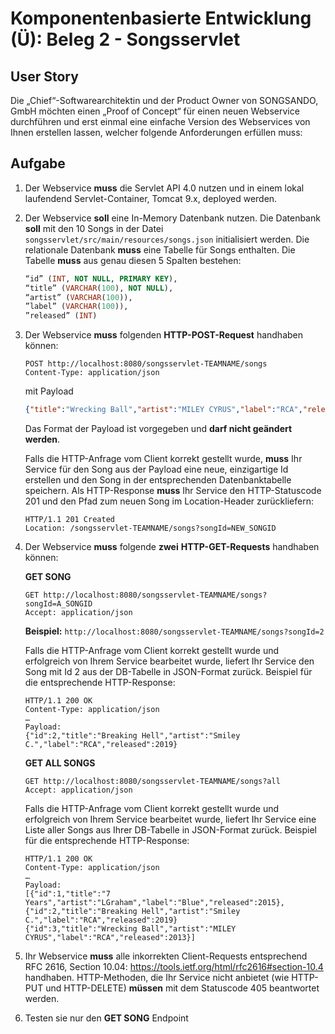 # Komponentenbasierte Entwicklung (Ü): Beleg 2 - Songsservlet

##  User Story

Die „Chief“-Softwarearchitektin und der Product Owner von SONGSANDO, GmbH möchten einen „Proof of Concept“ für einen neuen Webservice durchführen und erst einmal eine einfache Version des Webservices von Ihnen erstellen lassen, welcher folgende Anforderungen erfüllen muss:

##  Aufgabe

1. Der Webservice **muss** die Servlet API 4.0 nutzen und in einem lokal laufendend Servlet-Container, Tomcat 9.x, deployed werden.

2. Der Webservice **soll** eine In-Memory Datenbank nutzen. Die Datenbank **soll** mit den 10 Songs in der Datei `songsservlet/src/main/resources/songs.json` initialisiert werden. Die relationale Datenbank **muss** eine Tabelle für Songs enthalten. Die Tabelle **muss** aus genau diesen 5 Spalten bestehen:
   ```sql
   “id” (INT, NOT NULL, PRIMARY KEY), 
   “title” (VARCHAR(100), NOT NULL), 
   “artist” (VARCHAR(100)), 
   ”label” (VARCHAR(100)), 
   ”released” (INT)
   ```
   
3. Der Webservice **muss** folgenden **HTTP-POST-Request** handhaben können:

   ```http
   POST http://localhost:8080/songsservlet-TEAMNAME/songs
   Content-Type: application/json
   ```

   mit Payload

   ```json
   {"title":"Wrecking Ball","artist":"MILEY CYRUS","label":"RCA","released":2013}    
   ```

   Das Format der Payload ist vorgegeben und **darf nicht geändert werden**.

   Falls die HTTP-Anfrage vom Client korrekt gestellt wurde, **muss** Ihr Service für den Song aus der Payload eine neue, einzigartige Id erstellen und den Song in der entsprechenden Datenbanktabelle speichern. Als HTTP-Response **muss** Ihr Service den HTTP-Statuscode 201 und den Pfad zum neuen Song im Location-Header zurückliefern:

   ```http
   HTTP/1.1 201 Created
   Location: /songsservlet-TEAMNAME/songs?songId=NEW_SONGID
   ```

4. Der Webservice **muss** folgende **zwei** **HTTP-GET-Requests** handhaben können:

   **GET SONG**

   ```http
   GET http://localhost:8080/songsservlet-TEAMNAME/songs?songId=A_SONGID
   Accept: application/json
   ```

   **Beispiel:** ```http://localhost:8080/songsservlet-TEAMNAME/songs?songId=2```

   Falls die HTTP-Anfrage vom Client korrekt gestellt wurde und erfolgreich von Ihrem Service bearbeitet wurde, liefert Ihr Service den Song mit Id 2 aus der DB-Tabelle in JSON-Format zurück. Beispiel für die entsprechende HTTP-Response:

   ```http
   HTTP/1.1 200 OK
   Content-Type: application/json
   …
   Payload:
   {"id":2,"title":"Breaking Hell","artist":"Smiley C.","label":"RCA","released":2019}
   ```

   **GET ALL SONGS**
   ```http
   GET http://localhost:8080/songsservlet-TEAMNAME/songs?all
   Accept: application/json
   ```
   
   Falls die HTTP-Anfrage vom Client korrekt gestellt wurde und erfolgreich von Ihrem Service bearbeitet wurde, liefert Ihr Service eine Liste aller Songs aus Ihrer DB-Tabelle in JSON-Format zurück. Beispiel für die entsprechende HTTP-Response:
   
   ```http
   HTTP/1.1 200 OK
   Content-Type: application/json
   …
   Payload:
   [{"id":1,"title":"7 Years","artist":"LGraham","label":"Blue","released":2015},
   {"id":2,"title":"Breaking Hell","artist":"Smiley C.","label":"RCA","released":2019}
   {"id":3,"title":"Wrecking Ball","artist":"MILEY CYRUS","label":"RCA","released":2013}]
   ```
      
5. Ihr Webservice **muss** alle inkorrekten Client-Requests entsprechend RFC 2616, Section 10.04: https://tools.ietf.org/html/rfc2616#section-10.4 handhaben. HTTP-Methoden, die Ihr Service nicht anbietet (wie HTTP-PUT und HTTP-DELETE) **müssen** mit dem Statuscode 405 beantwortet werden.

6. Testen sie nur den **GET SONG** Endpoint

